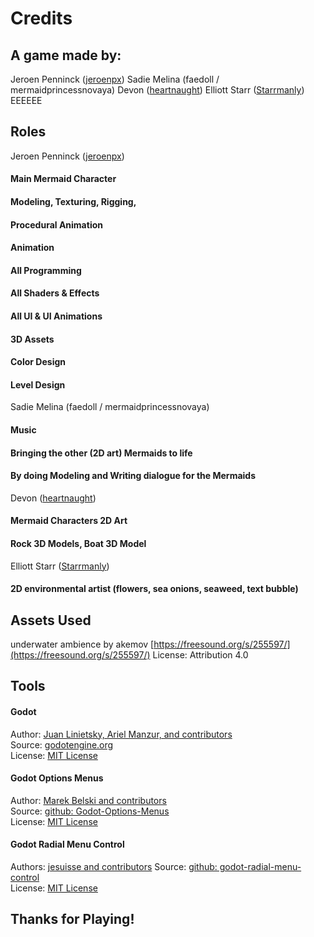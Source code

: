 # Credits

## A game made by:

Jeroen Penninck ([jeroenpx](https://jeroenpx.itch.io/))
Sadie Melina (faedoll / mermaidprincessnovaya)
Devon ([heartnaught](https://www.tiktok.com/@heartnaught))
Elliott Starr ([Starrmanly](https://linktr.ee/Starrmanly))
EEEEEE



## Roles

Jeroen Penninck ([jeroenpx](https://jeroenpx.itch.io/))
#### Main Mermaid Character 
#### Modeling, Texturing, Rigging,
#### Procedural Animation
#### Animation

#### All Programming
#### All Shaders & Effects
#### All UI & UI Animations
#### 3D Assets
#### Color Design
#### Level Design


Sadie Melina (faedoll / mermaidprincessnovaya)
#### Music
#### Bringing the other (2D art) Mermaids to life
#### By doing Modeling and Writing dialogue for the Mermaids


Devon ([heartnaught](https://www.tiktok.com/@heartnaught))
#### Mermaid Characters 2D Art
#### Rock 3D Models, Boat 3D Model


Elliott Starr ([Starrmanly](https://linktr.ee/Starrmanly))
#### 2D environmental artist (flowers, sea onions, seaweed, text bubble)



## Assets Used
underwater ambience by akemov
[https://freesound.org/s/255597/](https://freesound.org/s/255597/)
License: Attribution 4.0


## Tools
#### Godot
Author: [Juan Linietsky, Ariel Manzur, and contributors](https://godotengine.org/contact)  
Source: [godotengine.org](https://godotengine.org/)  
License: [MIT License](https://github.com/godotengine/godot/blob/master/LICENSE.txt)

#### Godot Options Menus
Author: [Marek Belski and contributors](https://github.com/Maaack/Godot-Options-Menus/graphs/contributors)  
Source: [github: Godot-Options-Menus](https://github.com/Maaack/Godot-Options-Menus)  
License: [MIT License](https://github.com/Maaack/Godot-Options-Menus/blob/main/LICENSE.txt)  

#### Godot Radial Menu Control
Authors: [jesuisse and contributors](https://github.com/jesuisse/godot-radial-menu-control/graphs/contributors)
Source: [github: godot-radial-menu-control](https://github.com/jesuisse/godot-radial-menu-control)  
License: [MIT License](https://github.com/jesuisse/godot-radial-menu-control/blob/master/addons/RadialMenu/LICENSE) 





## Thanks for Playing!

